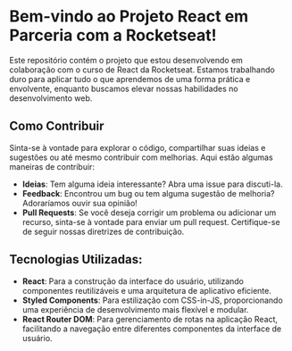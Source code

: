 # Bem-vindo ao Projeto React em Parceria com a Rocketseat!

Este repositório contém o projeto que estou desenvolvendo em colaboração com o curso de React da Rocketseat. Estamos trabalhando duro para aplicar tudo o que aprendemos de uma forma prática e envolvente, enquanto buscamos elevar nossas habilidades no desenvolvimento web.

## Como Contribuir

Sinta-se à vontade para explorar o código, compartilhar suas ideias e sugestões ou até mesmo contribuir com melhorias. Aqui estão algumas maneiras de contribuir:

- **Ideias**: Tem alguma ideia interessante? Abra uma issue para discuti-la.
- **Feedback**: Encontrou um bug ou tem alguma sugestão de melhoria? Adoraríamos ouvir sua opinião!
- **Pull Requests**: Se você deseja corrigir um problema ou adicionar um recurso, sinta-se à vontade para enviar um pull request. Certifique-se de seguir nossas diretrizes de contribuição.

## Tecnologias Utilizadas:

- **React**: Para a construção da interface do usuário, utilizando componentes reutilizáveis e uma arquitetura de aplicativo eficiente.
- **Styled Components**: Para estilização com CSS-in-JS, proporcionando uma experiência de desenvolvimento mais flexível e modular.
- **React Router DOM**: Para gerenciamento de rotas na aplicação React, facilitando a navegação entre diferentes componentes da interface de usuário.
